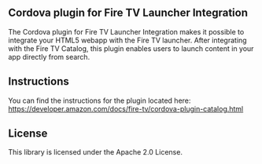 ## Cordova plugin for Fire TV Launcher Integration

The Cordova plugin for Fire TV Launcher Integration makes it possible to integrate your HTML5 webapp with the Fire TV launcher. After integrating with the Fire TV Catalog, this plugin enables users to launch content in your app directly from search.

## Instructions 

You can find the instructions for the plugin located here: https://developer.amazon.com/docs/fire-tv/cordova-plugin-catalog.html

## License

This library is licensed under the Apache 2.0 License. 
